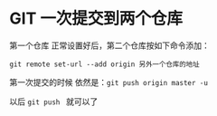 # GIT 一次提交到两个仓库

第一个仓库 正常设置好后，第二个仓库按如下命令添加：

```
git remote set-url --add origin 另外一个仓库的地址
```

第一次提交的时候 依然是：`git push origin master -u`

以后 `git push ` 就可以了
